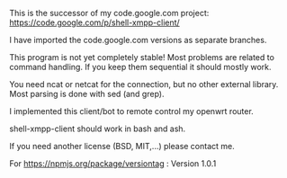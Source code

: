 This is the successor of my code.google.com project: https://code.google.com/p/shell-xmpp-client/

I have imported the code.google.com versions as separate branches.


This program is not yet completely stable!  Most problems are related to command handling.  If you keep them sequential it should mostly work.

You need ncat or netcat for the connection, but no other external library. Most parsing is done with sed (and grep).

I implemented this client/bot to remote control my openwrt router.

shell-xmpp-client should work in bash and ash.

If you need another license (BSD, MIT,...) please contact me.


For https://npmjs.org/package/versiontag :
Version 1.0.1
